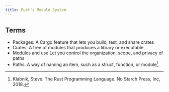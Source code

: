 ```yaml
---
title: Rust's Module System
---
```


## Terms

- Packages: A Cargo feature that lets you build, test, and share crates
- Crates: A tree of modules that produces a library or executable
- Modules and use Let you control the organization, scope, and privacy of paths
- Paths: A way of naming an item, such as a struct, function, or module[^1]

[^1]: Klabnik, Steve. The Rust Programming Language. No Starch Press, Inc, 2018.
